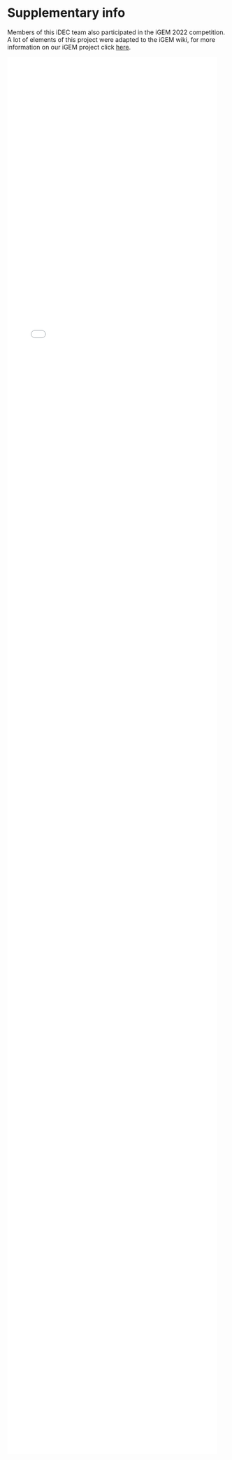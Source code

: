 # Supplementary info


Members of this iDEC team also participated in the iGEM 2022 competition. A lot of elements of this project were adapted to the iGEM wiki, for more information on our iGEM project click <a href="https://2022.igem.wiki/edinburgh-uhas-ghana/"><u>here</u></a>.

<embed src="../supplementary_info.pdf" style="height: 80vh; width: 50vw;">
